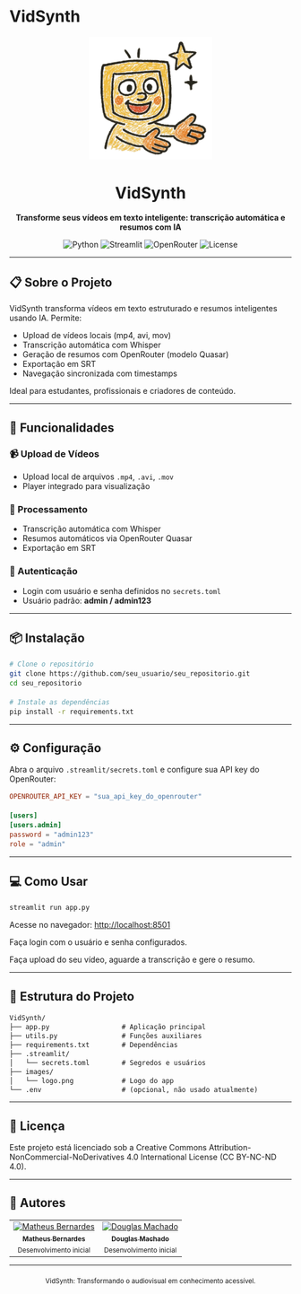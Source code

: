 # VidSynth

<div align="center">
  <img src="images/logo.png" alt="VidSynth Logo" width="220"/>
  <h1>VidSynth</h1>
  <p><strong>Transforme seus vídeos em texto inteligente: transcrição automática e resumos com IA</strong></p>
</div>

<div align="center">
  <img src="https://img.shields.io/badge/Python-3.7+-blue?style=for-the-badge&logo=python&logoColor=white" alt="Python"/>
  <img src="https://img.shields.io/badge/Streamlit-1.x-FF4B4B?style=for-the-badge&logo=streamlit&logoColor=white" alt="Streamlit"/>
  <img src="https://img.shields.io/badge/OpenRouter-Quasar-412991?style=for-the-badge&logo=openai&logoColor=white" alt="OpenRouter"/>
  <img src="https://img.shields.io/badge/License-CC%20BY--NC--ND%204.0-lightgrey?style=for-the-badge" alt="License"/>
</div>

---

## 📋 Sobre o Projeto

VidSynth transforma vídeos em texto estruturado e resumos inteligentes usando IA. Permite:

- Upload de vídeos locais (mp4, avi, mov)
- Transcrição automática com Whisper
- Geração de resumos com OpenRouter (modelo Quasar)
- Exportação em SRT
- Navegação sincronizada com timestamps

Ideal para estudantes, profissionais e criadores de conteúdo.

---

## 🚀 Funcionalidades

### 📹 Upload de Vídeos
- Upload local de arquivos `.mp4`, `.avi`, `.mov`
- Player integrado para visualização

### 🎯 Processamento
- Transcrição automática com Whisper
- Resumos automáticos via OpenRouter Quasar
- Exportação em SRT

### 🔐 Autenticação
- Login com usuário e senha definidos no `secrets.toml`
- Usuário padrão: **admin / admin123**

---

## 📦 Instalação

```bash
# Clone o repositório
git clone https://github.com/seu_usuario/seu_repositorio.git
cd seu_repositorio

# Instale as dependências
pip install -r requirements.txt
```

---

## ⚙️ Configuração

Abra o arquivo `.streamlit/secrets.toml` e configure sua API key do OpenRouter:

```toml
OPENROUTER_API_KEY = "sua_api_key_do_openrouter"

[users]
[users.admin]
password = "admin123"
role = "admin"
```

---

## 💻 Como Usar

```bash
streamlit run app.py
```

Acesse no navegador: [http://localhost:8501](http://localhost:8501)

Faça login com o usuário e senha configurados.

Faça upload do seu vídeo, aguarde a transcrição e gere o resumo.

---

## 📁 Estrutura do Projeto

```
VidSynth/
├── app.py                  # Aplicação principal
├── utils.py                # Funções auxiliares
├── requirements.txt        # Dependências
├── .streamlit/
│   └── secrets.toml        # Segredos e usuários
├── images/
│   └── logo.png            # Logo do app
└── .env                    # (opcional, não usado atualmente)
```

---

## 📄 Licença

Este projeto está licenciado sob a Creative Commons Attribution-NonCommercial-NoDerivatives 4.0 International License (CC BY-NC-ND 4.0).

---

## 👥 Autores

<table>
  <tr>
    <td align="center">
      <a href="https://github.com/matheusbnas">
        <img src="https://github.com/matheusbnas.png" width="100px;" alt="Matheus Bernardes"/>
        <br />
        <sub><b>Matheus Bernardes</b></sub>
      </a>
      <br />
      <sub>Desenvolvimento inicial</sub>
    </td>
    <td align="center">
      <a href="https://github.com/dougdotcon">
        <img src="https://github.com/dougdotcon.png" width="100px;" alt="Douglas Machado"/>
        <br />
        <sub><b>Douglas Machado</b></sub>
      </a>
      <br />
      <sub>Desenvolvimento inicial</sub>
    </td>
  </tr>
</table>

---

<div align="center">
  <sub>VidSynth: Transformando o audiovisual em conhecimento acessível.</sub>
</div>
